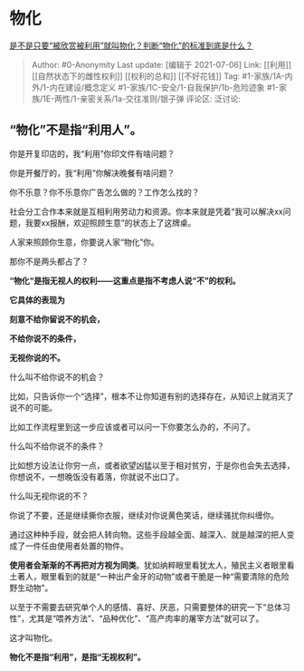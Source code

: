 # 物化
[是不是只要“被欣赏被利用”就叫物化？判断“物化”的标准到底是什么？](https://www.zhihu.com/question/455400623/answer/1982376135)

> Author: #0-Anonymity
> Last update: [编辑于 2021-07-06]
> Link: [[利用]] [[自然状态下的雌性权利]] [[权利的总和]] [[不好花钱]]
> Tag: #1-家族/1A-内外/1-内在建设/概念定义 #1-家族/1C-安全/1-自我保护/1b-危险迹象 #1-家族/1E-两性/1-亲密关系/1a-交往准则/银子弹 
> 评论区:
> 泛讨论:

## **“物化”不是指“利用人”。**

你是开复印店的，我“利用”你印文件有啥问题？

你是开餐厅的，我“利用”你解决晚餐有啥问题？

你不乐意？你不乐意你广告怎么做的？工作怎么找的？

社会分工合作本来就是互相利用劳动力和资源。你本来就是凭着“我可以解决xx问题，我要xx报酬，欢迎照顾生意”的状态上了这牌桌。

人家来照顾你生意，你要说人家“物化”你。

那你不是两头都占了？

**“物化“是指无视人的权利——这重点是指不考虑人说“不”的权利。**

**它具体的表现为**

**刻意不给你留说不的机会，**

**不给你说不的条件，**

**无视你说的不。**

什么叫不给你说不的机会？

比如，只告诉你一个“选择”，根本不让你知道有别的选择存在，从知识上就消灭了说不的可能。

比如工作流程里到这一步应该或者可以问一下你要怎么办的，不问了。

什么叫不给你说不的条件？

比如想方设法让你穷一点，或者欲望凶猛以至于相对贫穷，于是你也会失去选择，你想说不，一想晚饭没有着落，你就说不出口了。

什么叫无视你说的不？

你说了不要，还是继续撕你衣服，继续对你说黄色笑话，继续骚扰你纠缠你。

通过这种种手段，就会把人转向物。这些手段越全面、越深入、就是越深的把人变成了一件任由使用者处置的物件。

**使用者会渐渐的不再把对方视为同类**。犹如纳粹眼里看犹太人，殖民主义者眼里看土著人，眼里看到的就是“一种出产金牙的动物”或者干脆是一种“需要清除的危险野生动物”。

以至于不需要去研究单个人的感情、喜好、厌恶，只需要整体的研究一下“总体习性”，尤其是“喂养方法”、“品种优化”、“高产肉率的屠宰方法”就可以了。

这才叫物化。

**物化不是指“利用”，是指“无视权利”。**
